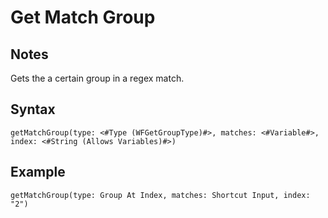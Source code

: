 # Get Match Group
## Notes
Gets the a certain group in a regex match.
## Syntax
```
getMatchGroup(type: <#Type (WFGetGroupType)#>, matches: <#Variable#>, index: <#String (Allows Variables)#>)
```
## Example
```
getMatchGroup(type: Group At Index, matches: Shortcut Input, index: "2")
```